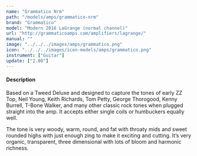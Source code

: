```yaml
---
name: "Grammatico Nrm"
path: "/models/amps/grammatico-nrm"
brand: "Grammatico"
model: "Modern 2016 LaGrange (normal channel)"
url: "http://grammaticoamps.com/amplifiers/lagrange/"
manual: ""
image: "../../../images/amps/grammatico.png"
icon: "../../../images/icon-models/amps/grammatico.png"
instrument: ["Guitar"]
update: ["2.80"]
---
```


#### Description

Based on a Tweed Deluxe and designed to capture the tones of early ZZ Top, Neil Young, Keith Richards, Tom Petty, George Thorogood, Kenny Burrell, T-Bone Walker, and many other classic rock tones when plugged straight into the amp. It accepts either single coils or humbuckers equally well.

The tone is very woody, warm, round, and fat with throaty mids and sweet rounded highs with just enough zing to make it exciting and cutting. It’s very organic, transparent, three dimensional with lots of bloom and harmonic richness.
